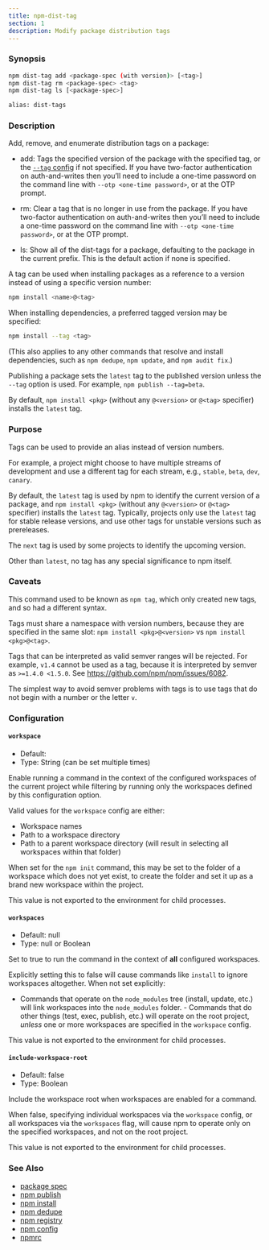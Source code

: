 ```yaml
---
title: npm-dist-tag
section: 1
description: Modify package distribution tags
---
```


### Synopsis

```bash
npm dist-tag add <package-spec (with version)> [<tag>]
npm dist-tag rm <package-spec> <tag>
npm dist-tag ls [<package-spec>]

alias: dist-tags
```

### Description

Add, remove, and enumerate distribution tags on a package:

- add: Tags the specified version of the package with the specified tag,
  or the [`--tag` config](/using-npm/config#tag) if not specified. If you have
  two-factor authentication on auth-and-writes then you’ll need to include a
  one-time password on the command line with
  `--otp <one-time password>`, or at the OTP prompt.

- rm: Clear a tag that is no longer in use from the package. If you have
  two-factor authentication on auth-and-writes then you’ll need to include
  a one-time password on the command line with `--otp <one-time password>`,
  or at the OTP prompt.

- ls: Show all of the dist-tags for a package, defaulting to the package in
  the current prefix. This is the default action if none is specified.

A tag can be used when installing packages as a reference to a version instead
of using a specific version number:

```bash
npm install <name>@<tag>
```

When installing dependencies, a preferred tagged version may be specified:

```bash
npm install --tag <tag>
```

(This also applies to any other commands that resolve and install
dependencies, such as `npm dedupe`, `npm update`, and `npm audit fix`.)

Publishing a package sets the `latest` tag to the published version unless the
`--tag` option is used. For example, `npm publish --tag=beta`.

By default, `npm install <pkg>` (without any `@<version>` or `@<tag>`
specifier) installs the `latest` tag.

### Purpose

Tags can be used to provide an alias instead of version numbers.

For example, a project might choose to have multiple streams of development
and use a different tag for each stream, e.g., `stable`, `beta`, `dev`,
`canary`.

By default, the `latest` tag is used by npm to identify the current version
of a package, and `npm install <pkg>` (without any `@<version>` or `@<tag>`
specifier) installs the `latest` tag. Typically, projects only use the
`latest` tag for stable release versions, and use other tags for unstable
versions such as prereleases.

The `next` tag is used by some projects to identify the upcoming version.

Other than `latest`, no tag has any special significance to npm itself.

### Caveats

This command used to be known as `npm tag`, which only created new tags,
and so had a different syntax.

Tags must share a namespace with version numbers, because they are
specified in the same slot: `npm install <pkg>@<version>` vs
`npm install <pkg>@<tag>`.

Tags that can be interpreted as valid semver ranges will be rejected. For
example, `v1.4` cannot be used as a tag, because it is interpreted by
semver as `>=1.4.0 <1.5.0`. See <https://github.com/npm/npm/issues/6082>.

The simplest way to avoid semver problems with tags is to use tags that do
not begin with a number or the letter `v`.

### Configuration

#### `workspace`

- Default:
- Type: String (can be set multiple times)

Enable running a command in the context of the configured workspaces of the
current project while filtering by running only the workspaces defined by
this configuration option.

Valid values for the `workspace` config are either:

- Workspace names
- Path to a workspace directory
- Path to a parent workspace directory (will result in selecting all
  workspaces within that folder)

When set for the `npm init` command, this may be set to the folder of a
workspace which does not yet exist, to create the folder and set it up as a
brand new workspace within the project.

This value is not exported to the environment for child processes.

#### `workspaces`

- Default: null
- Type: null or Boolean

Set to true to run the command in the context of **all** configured
workspaces.

Explicitly setting this to false will cause commands like `install` to
ignore workspaces altogether. When not set explicitly:

- Commands that operate on the `node_modules` tree (install, update, etc.)
  will link workspaces into the `node_modules` folder. - Commands that do
  other things (test, exec, publish, etc.) will operate on the root project,
  _unless_ one or more workspaces are specified in the `workspace` config.

This value is not exported to the environment for child processes.

#### `include-workspace-root`

- Default: false
- Type: Boolean

Include the workspace root when workspaces are enabled for a command.

When false, specifying individual workspaces via the `workspace` config, or
all workspaces via the `workspaces` flag, will cause npm to operate only on
the specified workspaces, and not on the root project.

This value is not exported to the environment for child processes.

### See Also

- [package spec](/using-npm/package-spec)
- [npm publish](/commands/npm-publish)
- [npm install](/commands/npm-install)
- [npm dedupe](/commands/npm-dedupe)
- [npm registry](/using-npm/registry)
- [npm config](/commands/npm-config)
- [npmrc](/configuring-npm/npmrc)
